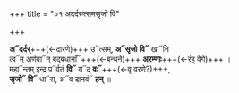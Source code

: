 +++
title = "०१ अदर्दरुत्समसृजो वि"

+++

**अ᳓दर्दर्**+++(←दारणे)+++ उ᳓त्सम्, **अ᳓सृजो वि᳓** खा᳓नि  
त्व᳓म् अर्णवा᳓न् बद्बधानाँ᳓+++(←बन्धने)+++ **अरम्णाः**+++(←रंह् वेगे)+++ ।  
महा᳓न्तम् इन्द्र प᳓र्वतं **वि᳓** य᳓द् **वः᳓**+++(←वृ वरणे?)+++,  
**सृजो᳓ वि᳓** धा᳓रा, अ᳓व दानवं᳓ **हन्** ॥
